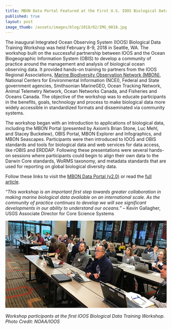 ```yaml
---
title: MBON Data Portal Featured at the First U.S. IOOS Biological Data Training Workshop
published: true
layout: post
image_thumb: /assets/images/blog/2018/02/IMG_0018.jpg
---
```


The inaugural Integrated Ocean Observing System (IOOS) Biological Data Training Workshop was held February 8-9, 2018 in Seattle, WA. The workshop built on the successful partnership between IOOS and the Ocean Biogeographic Information System (OBIS) to develop a community of practice around the management and analysis of biological ocean observing data. It provided hands-on training to partners from the IOOS Regional Associations, [Marine Biodiversity Observation Network (MBON)](http://www.marinebon.org/), National Centers for Environmental Information (NCEI), Federal and State government agencies, Smithsonian MarineGEO, Ocean Tracking Network, Animal Telemetry Network, Ocean Networks Canada, and Fisheries and Oceans Canada. The objective of the workshop was to educate participants in the benefits, goals, technology and process to make biological data more widely accessible in standardized formats and disseminated via community systems.

The workshop began with an introduction to applications of biological data, including the MBON Portal (presented by Axiom’s Brian Stone, Luc Mehl, and Stacey Buckelew), OBIS Portal, MBON Explorer and Infographics, and MBON Seascapes. Participants were then introduced to IOOS and OBIS standards and tools for biological data and web services for data access, like rOBIS and ERDDAP. Following these presentations were several hands-on sessions where participants could begin to align their own data to the Darwin Core standards, WoRMS taxonomy, and metadata standards that are used for reporting on global biological diversity data. 

Follow these links to visit the [MBON Data Portal (v2.0)](http://dev.axiomdatascience.com/?portal_id=46) or read the [full article](https://ioos.noaa.gov/news/the-first-u-s-ioos-biological-data-training-workshop/).

*“This workshop is an important first step towards greater collaboration in making marine biological data available on an international scale. As the community of practice continues to develop we will see significant developments in our ability to understand our oceans.”*
– Kevin Gallagher, USGS Associate Director for Core Science Systems


<img src="/assets/images/blog/2018/02/Bio-Workshop_1.jpg" class="img-responsive" /></a>


*Workshop participants at the first IOOS Biological Data Training Workshop. Photo Credit: NOAA/IOOS*
